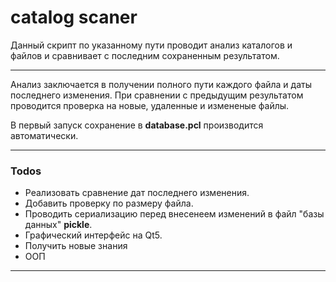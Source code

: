 # catalog scaner

Данный скрипт по указанному пути проводит анализ каталогов и файлов и сравнивает с последним сохраненным результатом.

---

Анализ заключается в получении полного пути каждого файла и даты последнего изменения. При сравнении с предыдущим результатом проводится проверка на новые, удаленные и измененые файлы.

В первый запуск сохранение в **database.pcl** производится автоматически.

---

### Todos

- Реализовать сравнение дат последнего изменения.
- Добавить проверку по размеру файла.
- Проводить сериализацию перед внесенеем изменений в файл "базы данных" **pickle**.
- Графический интерфейс на Qt5.
- Получить новые знания
- ООП

___
